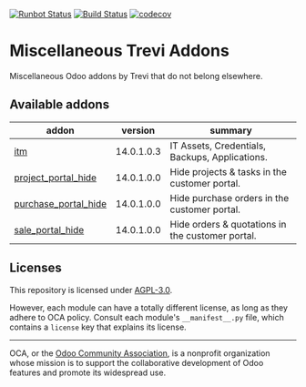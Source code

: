 [![Runbot Status](https://runbot.trevi.et/runbot/badge/flat//14.0.svg)](https://runbot.odoo-community.org/runbot/repo/github-com-oca-trevi-misc-)
[![Build Status](https://travis-ci.com/mtelahun/trevi-misc.svg?branch=14.0)](https://travis-ci.com/mtelahun/trevi-misc)
[![codecov](https://codecov.io/gh/mtelahun/trevi-misc/branch/14.0/graph/badge.svg)](https://codecov.io/gh/mtelahun/trevi-misc)

<!-- /!\ do not modify above this line -->

# Miscellaneous Trevi Addons

Miscellaneous Odoo addons by Trevi that do not belong elsewhere.

<!-- /!\ do not modify below this line -->

<!-- prettier-ignore-start -->

[//]: # (addons)

Available addons
----------------
addon | version | summary
--- | --- | ---
[itm](itm/) | 14.0.1.0.3 | IT Assets, Credentials, Backups, Applications.
[project_portal_hide](project_portal_hide/) | 14.0.1.0.0 | Hide projects &amp; tasks in the customer portal.
[purchase_portal_hide](purchase_portal_hide/) | 14.0.1.0.0 | Hide purchase orders in the customer portal.
[sale_portal_hide](sale_portal_hide/) | 14.0.1.0.0 | Hide orders &amp; quotations in the customer portal.

[//]: # (end addons)

<!-- prettier-ignore-end -->

## Licenses

This repository is licensed under [AGPL-3.0](LICENSE).

However, each module can have a totally different license, as long as they adhere to OCA
policy. Consult each module's `__manifest__.py` file, which contains a `license` key
that explains its license.

----

OCA, or the [Odoo Community Association](http://odoo-community.org/), is a nonprofit
organization whose mission is to support the collaborative development of Odoo features
and promote its widespread use.
